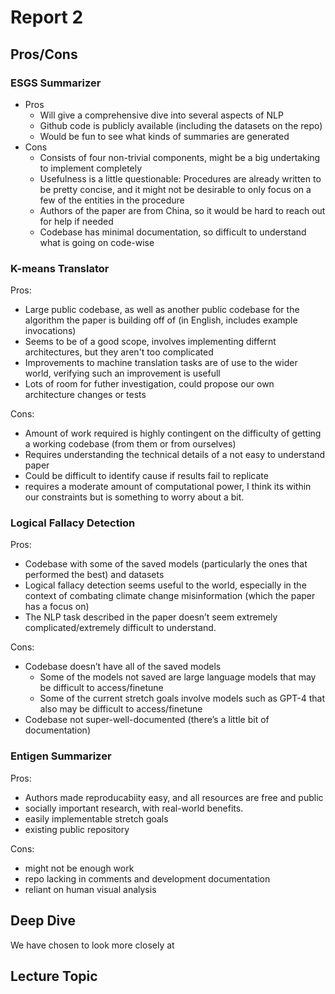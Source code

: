 # Report 2

## Pros/Cons

### ESGS Summarizer
- Pros
  - Will give a comprehensive dive into several aspects of NLP
  - Github code is publicly available (including the datasets on the repo)
  - Would be fun to see what kinds of summaries are generated
- Cons
  - Consists of four non-trivial components, might be a big undertaking to implement completely
  - Usefulness is a little questionable: Procedures are already written to be pretty concise, and it might not be desirable to only focus on a few of the entities in the procedure
  - Authors of the paper are from China, so it would be hard to reach out for help if needed
  - Codebase has minimal documentation, so difficult to understand what is going on code-wise

### K-means Translator
Pros:
- Large public codebase, as well as another public codebase for the algorithm the paper is building off of (in English, includes example invocations)
- Seems to be of a good scope, involves implementing differnt architectures, but they aren't too complicated
- Improvements to machine translation tasks are of use to the wider world, verifying such an improvement is usefull
- Lots of room for futher investigation, could propose our own architecture changes or tests

Cons:
- Amount of work required is highly contingent on the difficulty of getting a working codebase (from them or from ourselves)
- Requires understanding the technical details of a not easy to understand paper
- Could be difficult to identify cause if results fail to replicate
- requires a moderate amount of computational power, I think its within our constraints but is something to worry about a bit. 

### Logical Fallacy Detection
Pros:
- Codebase with some of the saved models (particularly the ones that performed the best) and datasets
- Logical fallacy detection seems useful to the world, especially in the context of combating climate change misinformation (which the paper has a focus on)
- The NLP task described in the paper doesn’t seem extremely complicated/extremely difficult to understand.

Cons:
- Codebase doesn’t have all of the saved models
  - Some of the models not saved are large language models that may be difficult to access/finetune
  - Some of the current stretch goals involve models such as GPT-4 that also may be difficult to access/finetune
-	Codebase not super-well-documented (there’s a little bit of documentation)

### Entigen Summarizer
Pros: 
- Authors made reproducabiity easy, and all resources are free and public
- socially important research, with real-world benefits. 
- easily implementable stretch goals
- existing public repository

Cons:
- might not be enough work
- repo lacking in comments and development documentation
- reliant on human visual analysis

## Deep Dive
We have chosen to look more closely at

## Lecture Topic

